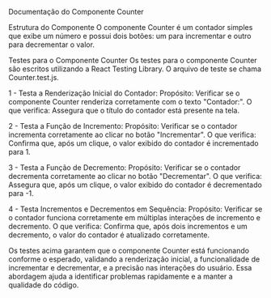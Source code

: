 Documentação do Componente Counter

Estrutura do Componente
O componente Counter é um contador simples que exibe um número e possui dois botões: um para incrementar e outro para decrementar o valor.

Testes para o Componente Counter
Os testes para o componente Counter são escritos utilizando a React Testing Library. O arquivo de teste se chama Counter.test.js.

1 - Testa a Renderização Inicial do Contador:
Propósito: Verificar se o componente Counter renderiza corretamente com o texto "Contador:".
O que verifica: Assegura que o título do contador está presente na tela.

2 - Testa a Função de Incremento:
Propósito: Verificar se o contador incrementa corretamente ao clicar no botão "Incrementar".
O que verifica: Confirma que, após um clique, o valor exibido do contador é incrementado para 1.

3 - Testa a Função de Decremento:
Propósito: Verificar se o contador decrementa corretamente ao clicar no botão "Decrementar".
O que verifica: Assegura que, após um clique, o valor exibido do contador é decrementado para -1.

4 - Testa Incrementos e Decrementos em Sequência:
Propósito: Verificar se o contador funciona corretamente em múltiplas interações de incremento e decremento.
O que verifica: Confirma que, após dois incrementos e um decremento, o valor do contador é atualizado corretamente.

Os testes acima garantem que o componente Counter está funcionando conforme o esperado, validando a renderização inicial, a funcionalidade de incrementar e decrementar, e a precisão nas interações do usuário. Essa abordagem ajuda a identificar problemas rapidamente e a manter a qualidade do código.
